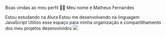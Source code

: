 Boas vindas ao meu perfil 💙💙
Meu nome é Matheus Fernandes

Estou estudando na Alura
Estou me desenvolvendo na linguagem JavaScript
Utilizo esse espaço para minha organização e compartilhamento dos meu projetos desenvolvidos
![](https://github.com/user-attachments/assets/172fb5be-e66c-40df-803a-93e9c4732a5f)
